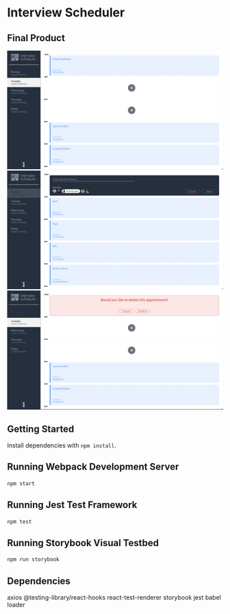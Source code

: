 # Interview Scheduler

## Final Product

!["LANDING"](https://github.com/colinpoon/lighthouse-scheduler/blob/master/docs/Screen%20Shot%202021-11-03%20at%206.27.14%20PM.png?raw=true)
!["BOOK & EDIT APPOINTMENTS"](https://github.com/colinpoon/lighthouse-scheduler/blob/master/docs/Screen%20Shot%202021-11-03%20at%206.28.12%20PM.png?raw=true)
!["CANCEL APPOINTMENTS"](https://github.com/colinpoon/lighthouse-scheduler/blob/master/docs/Screen%20Shot%202021-11-03%20at%206.28.27%20PM.png?raw=true)

## Getting Started

Install dependencies with `npm install`.

## Running Webpack Development Server

```sh
npm start
```
## Running Jest Test Framework

```sh
npm test
```

## Running Storybook Visual Testbed

```sh
npm run storybook
```

## Dependencies
axios
@testing-library/react-hooks
react-test-renderer
storybook
jest
babel loader